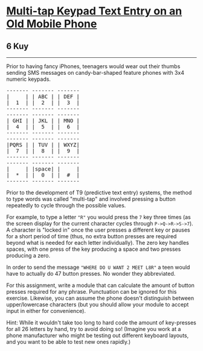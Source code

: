 <h1><a href="https://www.codewars.com/kata/54a2e93b22d236498400134b">Multi-tap Keypad Text Entry on an Old Mobile Phone</a></h1>
<h2>6 Kuy</h2>
<hr>
<p>Prior to having fancy iPhones, teenagers would wear out their thumbs sending SMS messages 
on candy-bar-shaped feature phones with 3x4 numeric keypads.</p>
<pre>
------- ------- -------
|     | | ABC | | DEF |
|  1  | |  2  | |  3  |
------- ------- -------
------- ------- -------
| GHI | | JKL | | MNO |
|  4  | |  5  | |  6  |
------- ------- -------
------- ------- -------
|PQRS | | TUV | | WXYZ|
|  7  | |  8  | |  9  |
------- ------- -------
------- ------- -------
|     | |space| |     |
|  *  | |  0  | |  #  |
------- ------- -------
</pre>
<p>Prior to the development of T9 (predictive text entry) systems, the method to type words was called "multi-tap" 
and involved pressing a button repeatedly to cycle through the possible values.</p>
<p>For example, to type a letter <code>"R"</code> you would press the <code>7</code> key 
three times (as the screen display for the current character cycles through <code>P->Q->R->S->7</code>). 
A character is "locked in" once the user presses a different key or pauses for a short period 
of time (thus, no extra button presses are required beyond what is needed 
for each letter individually). The zero key handles spaces, with one press of the key 
producing a space and two presses producing a zero.</p>
<p>In order to send the message <code>"WHERE DO U WANT 2 MEET L8R"</code> 
a teen would have to actually do 47 button presses. No wonder they abbreviated.</p>
<p>For this assignment, write a module that can calculate the amount of button presses 
required for any phrase. Punctuation can be ignored for this exercise. 
Likewise, you can assume the phone doesn't distinguish between upper/lowercase characters 
(but you should allow your module to accept input in either for convenience).</p>
<p>Hint: While it wouldn't take too long to hard code the amount of key-presses 
for all 26 letters by hand, try to avoid doing so! 
(Imagine you work at a phone manufacturer who might be testing out different keyboard layouts,
and you want to be able to test new ones rapidly.)</p>